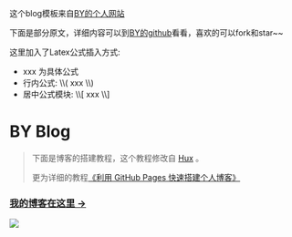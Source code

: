 这个blog模板来自[BY的个人网站](http://qiubaiying.github.io)

下面是部分原文，详细内容可以到[BY的github](https://github.com/qiubaiying/qiubaiying.github.io)看看，喜欢的可以fork和star~~

这里加入了Latex公式插入方式:
- xxx 为具体公式
- 行内公式: \\\\( xxx \\\\)
- 居中公式模块: \\\\[ xxx \\\\]

# BY Blog

> 下面是博客的搭建教程，这个教程修改自 [Hux](https://github.com/Huxpro/huxpro.github.io) 。
> 
> 更为详细的教程[《利用 GitHub Pages 快速搭建个人博客》](http://www.jianshu.com/p/e68fba58f75c)
> 
### [我的博客在这里 &rarr;](http://qiubaiying.github.io)

![](https://raw.githubusercontent.com/qiubaiying/qiubaiying.github.io/master/img/readme-home.png)


